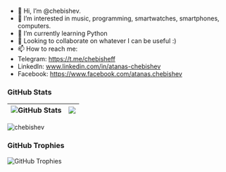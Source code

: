 - 👋 Hi, I’m @chebishev.
- 👀 I’m interested in music, programming, smartwatches, smartphones, computers.
- 🌱 I’m currently learning Python
- 💞️ Looking to collaborate on whatever I can be useful :)
- 📫 How to reach me: 
- Telegram: https://t.me/chebisheff
- LinkedIn: www.linkedin.com/in/atanas-chebishev
- Facebook: https://www.facebook.com/atanas.chebishev

### GitHub Stats

| <img align="center" src="https://github-readme-stats.vercel.app/api?username=chebishev&count_private=true&show_icons=true&include_all_commits=true&hide_border=true&hide=contribs" alt="GitHub Stats" /> | <img align="center" src="https://github-readme-stats.vercel.app/api/top-langs/?username=chebishev&layout=compact&hide_border=true" /> |
| ------------- | ------------- |

<p><img align="center" src="https://github-readme-streak-stats.herokuapp.com/?user=chebishev&" alt="chebishev" /></p>

### GitHub Trophies

<img align="center" src="https://github-profile-trophy.vercel.app/?username=chebishev&rank=-C,-B" alt="GitHub Trophies" />


<!---
chebishev/chebishev is a ✨ special ✨ repository because its `README.md` (this file) appears on your GitHub profile.
You can click the Preview link to take a look at your changes.
--->
